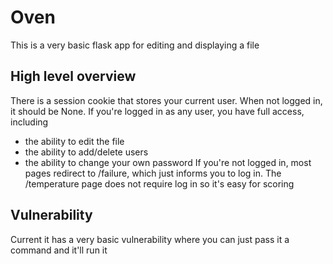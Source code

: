 # Oven
This is a very basic flask app for editing and displaying a file

## High level overview
There is a session cookie that stores your current user. When not logged in, it should be None.
If you're logged in as any user, you have full access, including
- the ability to edit the file
- the ability to add/delete users
- the ability to change your own password
If you're not logged in, most pages redirect to /failure, which just informs you to log in.
The /temperature page does not require log in so it's easy for scoring

## Vulnerability
Current it has a very basic vulnerability where you can just pass it a command and it'll run it

